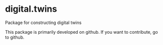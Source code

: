 # digital.twins
Package for constructing digital twins

This package is primarily developed on github. If you want to contribute, go 
to github. 
